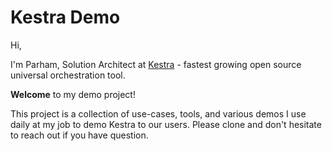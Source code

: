 # Kestra Demo

Hi, 

I'm Parham, Solution Architect at [Kestra](https://kestra.io) - fastest growing open source universal orchestration tool. 

**Welcome** to my demo project! 

This project is a collection of use-cases, tools, and various demos I use daily at my job to demo Kestra to our users. Please clone and don't hesitate to reach out if you have question.
